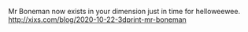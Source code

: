 Mr Boneman now exists in your dimension just in time for helloweewee. http://xixs.com/blog/2020-10-22-3dprint-mr-boneman 
